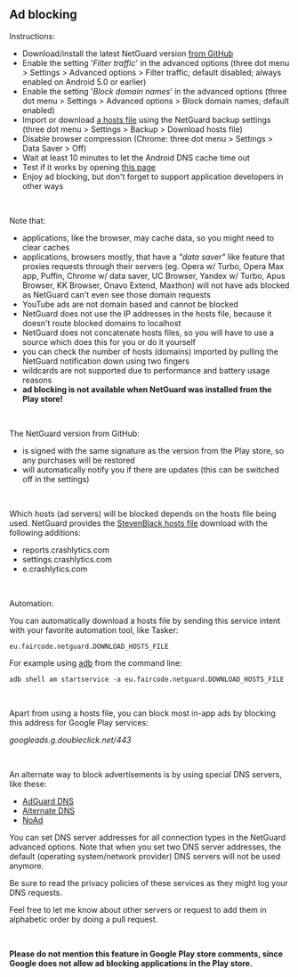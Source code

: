 Ad blocking
-----------

Instructions:

* Download/install the latest NetGuard version [from GitHub](https://github.com/M66B/NetGuard/releases)
* Enable the setting '*Filter traffic*' in the advanced options (three dot menu > Settings > Advanced options > Filter traffic; default disabled; always enabled on Android 5.0 or earlier)
* Enable the setting '*Block domain names*' in the advanced options (three dot menu > Settings > Advanced options > Block domain names; default enabled)
* Import or download [a hosts file](https://en.wikipedia.org/wiki/Hosts_(file)) using the NetGuard backup settings (three dot menu > Settings > Backup > Download hosts file)
* Disable browser compression (Chrome: three dot menu > Settings > Data Saver > Off)
* Wait at least 10 minutes to let the Android DNS cache time out
* Test if it works by opening [this page](http://www.netguard.me/test)
* Enjoy ad blocking, but don't forget to support application developers in other ways

<br />

Note that:

* applications, like the browser, may cache data, so you might need to clear caches
* applications, browsers mostly, that have a *"data saver"* like feature that proxies requests through their servers (eg. Opera w/ Turbo, Opera Max app, Puffin, Chrome w/ data saver, UC Browser, Yandex w/ Turbo, Apus Browser, KK Browser, Onavo Extend, Maxthon) will not have ads blocked as NetGuard can't even see those domain requests
* YouTube ads are not domain based and cannot be blocked
* NetGuard does not use the IP addresses in the hosts file, because it doesn't route blocked domains to localhost
* NetGuard does not concatenate hosts files, so you will have to use a source which does this for you or do it yourself
* you can check the number of hosts (domains) imported by pulling the NetGuard notification down using two fingers
* wildcards are not supported due to performance and battery usage reasons
* **ad blocking is not available when NetGuard was installed from the Play store!**

<br />

The NetGuard version from GitHub:

* is signed with the same signature as the version from the Play store, so any purchases will be restored
* will automatically notify you if there are updates (this can be switched off in the settings)

<br />

Which hosts (ad servers) will be blocked depends on the hosts file being used.
NetGuard provides the [StevenBlack hosts file](https://github.com/StevenBlack/hosts) download with the following additions:

* reports.crashlytics.com
* settings.crashlytics.com
* e.crashlytics.com

<br />

Automation:

You can automatically download a hosts file by sending this service intent with your favorite automation tool, like Tasker:

`eu.faircode.netguard.DOWNLOAD_HOSTS_FILE`

For example using [adb](https://developer.android.com/studio/command-line/adb.html) from the command line:

`adb shell am startservice -a eu.faircode.netguard.DOWNLOAD_HOSTS_FILE`

<br />

Apart from using a hosts file, you can block most in-app ads by blocking this address for Google Play services:

*googleads.g.doubleclick.net/443*

<br />

An alternate way to block advertisements is by using special DNS servers, like these:

* [AdGuard DNS](https://adguard.com/en/adguard-dns/overview.html)
* [Alternate DNS](https://alternate-dns.com/)
* [NoAd](https://noad.zone/)

You can set DNS server addresses for all connection types in the NetGuard advanced options.
Note that when you set two DNS server addresses, the default (operating system/network provider) DNS servers will not be used anymore.

Be sure to read the privacy policies of these services as they might log your DNS requests.

Feel free to let me know about other servers or request to add them in alphabetic order by doing a pull request.

<br />

**Please do not mention this feature in Google Play store comments, since Google does not allow ad blocking applications in the Play store.**
